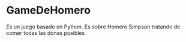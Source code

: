 # GameDeHomero
Es un juego basado en Python. Es sobre Homero Simpson tratando de comer todas las donas posibles
